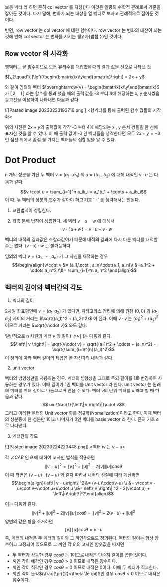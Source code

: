 보통 벡터 라 하면 흔히 col vector 를 지칭한다 이것은 일종의 수학적 관례로써 기준을 잡아둔 것이다. 다시 말해, 변화가 되는 대상을 열 벡터로 보자고 관례적으로 잡아둔 것이다. 

반면, row vector 는 col vector 에 대한 함수이다. row vector 는 변화의 대산이 되는 것에 반해 col vector 는 변화를 시키는 행위자(범함수)인 것이다.

##  Row vector 의 시각화

행벡터는 곧 함수이므로 모든 유리수를 대입했을 때의 결과 값을 선으로 나타낸 것

$[\,2\quad1\,]\left(\begin{bmatrix}x\\y\end{bmatrix}\right) = 2x + y$ 

와 같이 임의의 벡터 $\overrightarrow{v} =  \begin{bmatrix}x\\y\end{bmatrix}$ 가 $[\,2\quad1\,]$ 라는 함수를 통과 했을 때의 출력 값을 -3 부터 4에 해당하는 x, y 순서쌍을 등고선을 이용하여 나타내면 다음과 같다.

![[Pasted image 20230223193716.png]]
<행벡터를 통해 출력된 함수 값들의 시각화>

위의 사진은 $2x + y$의 출력값이 각각 -3 부터 4에 해당되는 x ,  y 순서 쌍들을 한 선에 표시한 것을 알 수 있다. 
이 때 출력 값이 -3 인 벡터들을 생각한다면 모두 $2x + y = -3$인 점선 위에서 좀점 을 가지는 벡터들의 집합 임을 알 수 있다.

# Dot Product


n 개의 성분을 가진 두 벡터 $v = (a_1...a_n)$ 와 $u = (b_1...b_2)$ 에 대해 내적인  $v\cdot u$ 는 다음과 같다.

$$v \cdot u = \sum_{i=1}^n a_ib_i = a_1b_1 + \cdots + a_ib_i$$
이 때, 두 벡터의 성분의 갯수가 같아야 하고 기호 $'\; \cdot \;'$  를 생략해서는 안된다.

1. 교환법칙이 성립한다. 

2. 좌측 분배 법칙이 성립한다.
세 벡터 $v\quad u\quad w$ 에 대해서 
$$v\;\cdot\;(\,u\,+\,w\,) = v\cdot u + v\cdot w$$

벡터의 내적의 결과값은 스칼라값이기 때문에 내적의 결과에 다시 다른 벡터를 내적할 수는 없다. $(v\cdot u)\cdot w$ 는 불가능하다.

임의의 벡터 $v = (a_1\, ,\, \cdots \,,\, a_n)$ 가 그 자신을 내적하는 경우
$$\begin{align}v\cdot v &= (a_1,\cdot , a_n)\cdot(a_1, a_n)\\ &=a_1^2 + \cdots a_n^2 \\&= \sum_{i=1}^n a_n^2 \end{align}$$

## 벡터의 길이와 벡터간의 각도

1. 벡터의 길이

2차원 좌표평면에 $v = (a_1, a_2)$ 가 있다면, 피타고라스 정리에 의해 원점 $(0,0)$ 과 $(a_1, a_2)$ 사이의 거리는 $\sqrt{(a_1)^2 + (a_2)^2}$ 이 된다. 이때 $v\cdot v$ 는 $(a_1)^2 + (a_2)^2$  이므로 거리는 $\sqrt{v\cdot v}$ 와도 같다.

일반적으로 n 차원의 벡터 $v$ 의 길이( $\left\| v \right\|$ )는 다음과 같다.
$$\left\| v \right\| = \sqrt{v\cdot v} = \sqrt{(a_1)^2 + \cdots + (a_n)^2} = \sqrt{\sum_{i=1}^{n}(a_i)^2}$$
이 정의에 따라 벡터 길이의 제곱은 곧 자신과의 내적과 같다.

2. unit vector

벡터의 방향성만을 사용하는 경우. 벡터의 방향성을 그대로 두되 길이를 1로 변경하여 사용하는 경우가 있다. 이때 길이가 1인 벡터를 Unit vector 라 한다. unit vector 는 원래의 벡터를 벡터 길이로 나눔으로써 얻을 수 있다. 벡터 $v$의 단위 벡터를 $u$ 라고 할 때 다음과 같다.
$$ u= \frac{1}{\left\| v \right\|}\cdot v$$
그리고 이러한 벡터의 Unit vector 화를 정규화(Nomalization)이라고 한다.
이때 벡터의 성분중에 한 성분만 1이고 나머지가 0인 벡터를 basis vector 라 한다. 흔히 기호 $e$ 로 나타낸다.

3. 벡터간의 각도

![[Pasted image 20230224223448.png]]
<벡터 $w$ 는 $v-u$>

각 $\angle CAB$ 인 $\theta$ 에 대하여 코사인 법칙을 적용하면
$$\left\| v - u\right\|^2 = \left\| v\right\|^2 + \left\|u\right\|^2 -2\left\|v\right\|\left\|u\right\|cos\theta$$
이 때 좌변은 $(v-u)\cdot(v-u)$ 와 같다 따라서 내적의 성질에 따라 계산하면
$$\begin{align}\left\| v - u\right\|^2 &= (v-u)\cdot(v-u) \\ &= v\cdot v - u\cdot v-v\cdot u+u\cdot u \\&= \left\|v \right\| ^2 - 2(v\cdot u) + \left\|u\right\|^2\end{align}$$

이는 다음과 같다.
$$\left\| v\right\|^2 + \left\|u\right\|^2 -2\left\|v\right\|\left\|u\right\|cos\theta = \left\|v \right\| ^2 - 2(v\cdot u) + \left\|u\right\|^2$$
양변의 같은 항을 소거하면
$$\left\|v\right\|\left\|u\right\|cos\theta = v\cdot u$$
즉, 벡터의 내적은 두 벡터의 길이와 그 끼인각으로도 정의된다.
벡터의 길이는 항상 양수이고 고정되어 있으므로 그 끼인 각 $\theta$ 의 코사인 함숫값을 따지면
- 두 벡터가 상등한 경우 $cos\theta$ 는 1이므로 내적은 단순히 길이를 곱한 것이다.
- 끼인 각이 예각인 경우 $cos\theta > 0$ 이므로 내적은 양수이다.
- 끼인 각이 직각인 경우 $cos\theta = 0$ 이므로 내적은 0이다. 이때 두 벡터가 직교한다.
- 끼인 각이 둔각$(\frac{\pi}{2}<\theta \le \pi)$인 경우 $cos\theta < 0$ 이므로 내적은 음수이다.


